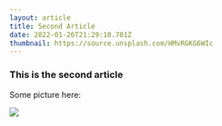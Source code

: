 ```yaml
---
layout: article
title: Second Article
date: 2022-01-26T21:29:10.701Z
thumbnail: https://source.unsplash.com/HMvRGKG6WIc
---
```

### This is the second article

Some picture here:



![](https://source.unsplash.com/wz_O45Bby3c)